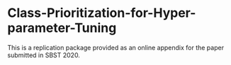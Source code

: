 # Class-Prioritization-for-Hyper-parameter-Tuning
This is a replication package provided as an online appendix for the paper submitted in SBST 2020.
